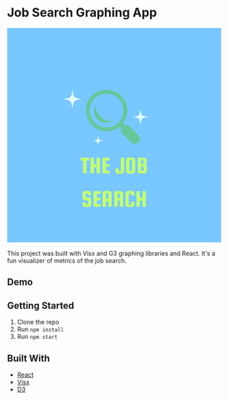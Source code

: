 # Job Search Graphing App

![The Job Search](public/The%20Job%20Search.png)

This project was built with Visx and G3 graphing libraries and React. It's a fun visualizer of metrics of the job search.

## Demo


## Getting Started

1. Clone the repo
2. Run `npm install`
3. Run `npm start`

## Built With

- [React](https://reactjs.org/)
- [Visx](https://airbnb.io/visx/)
- [D3](https://d3js.org/)
